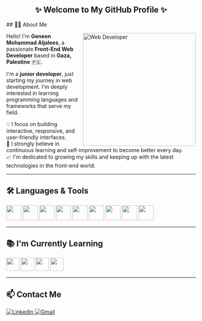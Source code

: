 <h2 align="center">✨ Welcome to My GitHub Profile ✨</h2>
## 👩‍💻 About Me

<p align="left">
  <img align="right" src="https://www.hubspot.com/hubfs/web-development.webp" width="300" alt="Web Developer"> 
</p>

Hello! I'm **Geneen Mohammad Aljalees**, a passionate **Front-End Web Developer** based in **Gaza, Palestine** 🇵🇸.

I'm a **junior developer**, just starting my journey in web development. I'm deeply interested in learning programming languages and frameworks that serve my field.

💡 I focus on building interactive, responsive, and user-friendly interfaces.  
🌱 I strongly believe in continuous learning and self-improvement to become better every day.  
📈 I'm dedicated to growing my skills and keeping up with the latest technologies in the front-end world.

---

## 🛠️ Languages & Tools

<p align="left">
  <img src="https://cdn.jsdelivr.net/gh/devicons/devicon/icons/html5/html5-original.svg" width="40" />
  <img src="https://cdn.jsdelivr.net/gh/devicons/devicon/icons/css3/css3-original.svg" width="40" />
  <img src="https://cdn.jsdelivr.net/gh/devicons/devicon/icons/javascript/javascript-original.svg" width="40" />
  <img src="https://cdn.jsdelivr.net/gh/devicons/devicon/icons/react/react-original.svg" width="40" />
  <img src="https://cdn.jsdelivr.net/gh/devicons/devicon/icons/tailwindcss/tailwindcss-original.svg" width="40" />
  <img src="https://cdn.jsdelivr.net/gh/devicons/devicon/icons/git/git-original.svg" width="40" />
  <img src="https://cdn.jsdelivr.net/gh/devicons/devicon/icons/github/github-original.svg" width="40" />
  <img src="https://cdn.jsdelivr.net/gh/devicons/devicon/icons/windows8/windows8-original.svg" width="40" />
  <img src="https://cdn.jsdelivr.net/gh/devicons/devicon/icons/postman/postman-original.svg" width="40" />
</p>


---

## 📚 I'm Currently Learning

<p align="left">
  <img src="https://cdn.jsdelivr.net/gh/devicons/devicon/icons/react/react-original.svg" width="35" />
  <img src="https://cdn.jsdelivr.net/gh/devicons/devicon/icons/nextjs/nextjs-original.svg" width="35" />
  <img src="https://cdn.jsdelivr.net/gh/devicons/devicon/icons/typescript/typescript-original.svg" width="35" />
  <img src="https://cdn.jsdelivr.net/gh/devicons/devicon/icons/redux/redux-original.svg" width="35" />
</p>

---

## 📫 Contact Me

<p align="left">
  <a href="https://www.linkedin.com/in/geneen-aljalees-789884274/" target="_blank">
    <img src="https://img.shields.io/badge/LinkedIn-0077B5?style=flat&logo=linkedin&logoColor=white" alt="LinkedIn" />
  </a>
  <a href="mailto:geneen850@gmail.com">
    <img src="https://img.shields.io/badge/Gmail-D14836?style=flat&logo=gmail&logoColor=white" alt="Gmail" />
  </a>
</p>
